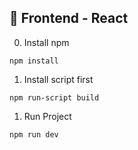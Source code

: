 ## 📖 Frontend - React

0. Install npm

```
npm install
```

1. Install script first
```
npm run-script build
```

1. Run Project
```
npm run dev
```